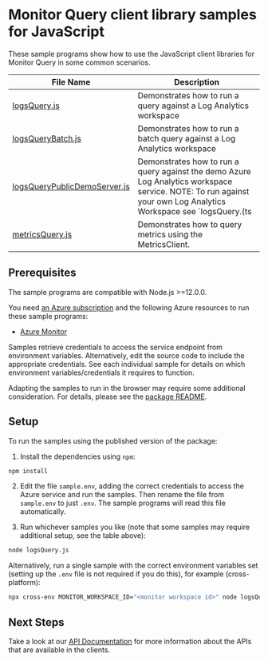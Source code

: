 # Monitor Query client library samples for JavaScript

These sample programs show how to use the JavaScript client libraries for Monitor Query in some common scenarios.

| **File Name**                                             | **Description**                                                                                                                                                                            |
| --------------------------------------------------------- | ------------------------------------------------------------------------------------------------------------------------------------------------------------------------------------------ |
| [logsQuery.js][logsquery]                                 | Demonstrates how to run a query against a Log Analytics workspace                                                                                                                          |
| [logsQueryBatch.js][logsquerybatch]                       | Demonstrates how to run a batch query against a Log Analytics workspace                                                                                                                    |
| [logsQueryPublicDemoServer.js][logsquerypublicdemoserver] | Demonstrates how to run a query against the demo Azure Log Analytics workspace service. NOTE: To run against your own Log Analytics Workspace see `logsQuery.(ts|js)` in this same folder. |
| [metricsQuery.js][metricsquery]                           | Demonstrates how to query metrics using the MetricsClient.                                                                                                                                 |

## Prerequisites

The sample programs are compatible with Node.js >=12.0.0.

You need [an Azure subscription][freesub] and the following Azure resources to run these sample programs:

- [Azure Monitor][createinstance_azuremonitor]

Samples retrieve credentials to access the service endpoint from environment variables. Alternatively, edit the source code to include the appropriate credentials. See each individual sample for details on which environment variables/credentials it requires to function.

Adapting the samples to run in the browser may require some additional consideration. For details, please see the [package README][package].

## Setup

To run the samples using the published version of the package:

1. Install the dependencies using `npm`:

```bash
npm install
```

2. Edit the file `sample.env`, adding the correct credentials to access the Azure service and run the samples. Then rename the file from `sample.env` to just `.env`. The sample programs will read this file automatically.

3. Run whichever samples you like (note that some samples may require additional setup, see the table above):

```bash
node logsQuery.js
```

Alternatively, run a single sample with the correct environment variables set (setting up the `.env` file is not required if you do this), for example (cross-platform):

```bash
npx cross-env MONITOR_WORKSPACE_ID="<monitor workspace id>" node logsQuery.js
```

## Next Steps

Take a look at our [API Documentation][apiref] for more information about the APIs that are available in the clients.

[logsquery]: https://github.com/Azure/azure-sdk-for-js/blob/master/sdk/monitor/monitor-query/samples/v1/javascript/logsQuery.js
[logsquerybatch]: https://github.com/Azure/azure-sdk-for-js/blob/master/sdk/monitor/monitor-query/samples/v1/javascript/logsQueryBatch.js
[logsquerypublicdemoserver]: https://github.com/Azure/azure-sdk-for-js/blob/master/sdk/monitor/monitor-query/samples/v1/javascript/logsQueryPublicDemoServer.js
[metricsquery]: https://github.com/Azure/azure-sdk-for-js/blob/master/sdk/monitor/monitor-query/samples/v1/javascript/metricsQuery.js
[apiref]: https://docs.microsoft.com/javascript/api/
[freesub]: https://azure.microsoft.com/free/
[createinstance_azuremonitor]: https://docs.microsoft.com/azure/azure-monitor/
[package]: https://github.com/Azure/azure-sdk-for-js/tree/master/sdk/monitor/monitor-query/README.md

